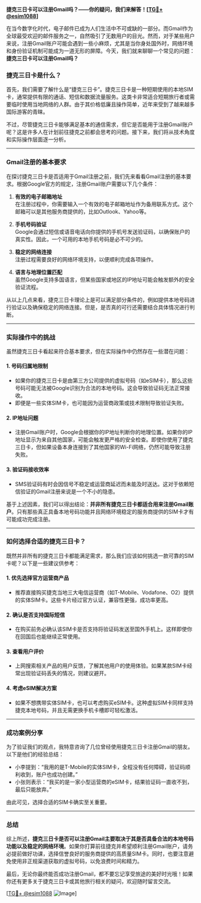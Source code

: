 **捷克三日卡可以注册Gmail吗？——你的疑问，我们来解答！[[TG💪+ @esim1088](https://t.me/s/esim1088)]**

在当今数字化时代，电子邮件已成为人们生活中不可或缺的一部分。而Gmail作为全球最受欢迎的邮件服务之一，自然吸引了无数用户的目光。然而，对于某些用户来说，注册Gmail账户可能会遇到一些小麻烦，尤其是当你身处国外时，网络环境和身份验证机制可能成为一道无形的屏障。今天，我们就来聊聊一个常见的问题：**捷克三日卡可以注册Gmail吗？**

### 捷克三日卡是什么？

首先，我们需要了解什么是“捷克三日卡”。捷克三日卡是一种短期使用的本地SIM卡，通常提供有限的通话、短信和数据流量服务。这类卡非常适合短期旅行者或需要临时使用当地网络的人群。由于其价格低廉且操作简单，近年来受到了越来越多国际游客的青睐。

不过，尽管捷克三日卡能够满足基本的通信需求，但它是否能用于注册Gmail账户呢？这是许多人在计划前往捷克之前都会思考的问题。接下来，我们将从技术角度和实际操作层面逐一分析。

---

### Gmail注册的基本要求

在探讨捷克三日卡是否适用于Gmail注册之前，我们先来看看Gmail注册的基本要求。根据Google官方的规定，注册Gmail账户需要以下几个条件：

1. **有效的电子邮箱地址**  
   在注册过程中，你需要输入一个有效的电子邮箱地址作为备用联系方式。这个邮箱可以是其他服务商提供的，比如Outlook、Yahoo等。

2. **手机号码验证**  
   Google会通过短信或语音电话向你提供的手机号发送验证码，以确保账户的真实性。因此，一个可用的本地手机号码是必不可少的。

3. **稳定的网络连接**  
   注册过程需要良好的网络环境支持，以便顺利完成各项操作。

4. **语言与地理位置匹配**  
   虽然Google支持多国语言，但某些国家或地区的IP地址可能会触发额外的安全验证流程。

从以上几点来看，捷克三日卡理论上是可以满足部分条件的，例如提供本地号码进行验证以及确保稳定的网络连接。但是，是否真的可行还需要结合具体情况进行判断。

---

### 实际操作中的挑战

虽然捷克三日卡看起来符合基本要求，但在实际操作中仍然存在一些潜在问题：

#### 1. **号码归属地限制**
   - 如果你的捷克三日卡是由第三方公司提供的虚拟号码（如eSIM卡），那么这些号码可能无法被Google识别为合法的本地号码。这会导致验证码无法正常接收。
   - 即便是一些实体SIM卡，也可能因为运营商政策或技术限制导致验证失败。

#### 2. **IP地址问题**
   - 注册Gmail账户时，Google会根据你的IP地址判断你的地理位置。如果你的IP地址显示为来自其他国家，可能会触发更严格的安全检查。即使你使用了捷克三日卡，但如果设备本身连接到了其他国家的Wi-Fi网络，仍然可能导致注册失败。

#### 3. **验证码接收效率**
   - SMS验证码有时会因信号不稳定或运营商延迟而未能及时送达。这对于依赖短信验证的Gmail注册来说是一个不小的隐患。

基于上述因素，我们可以得出结论：**并非所有捷克三日卡都适合用来注册Gmail账户**。只有那些真正具备本地号码功能并且网络环境稳定的服务商提供的SIM卡才有可能成功完成注册。

---

### 如何选择合适的捷克三日卡？

既然并非所有的捷克三日卡都能满足需求，那么我们应该如何挑选一款可靠的SIM卡呢？以下是一些建议供参考：

#### 1. 优先选择官方运营商产品
   - 推荐直接购买捷克当地三大电信运营商（如T-Mobile、Vodafone、O2）提供的实体SIM卡。这些卡片经过官方认证，兼容性更强，成功率更高。

#### 2. 确认是否支持国际短信
   - 在购买前务必确认该SIM卡是否支持将验证码发送至国外手机上。这样即使你在回国后也能继续正常使用。

#### 3. 查看用户评价
   - 上网搜索相关产品的用户反馈，了解其他用户的使用体验。如果某款SIM卡经常出现验证码丢失的情况，则建议避开。

#### 4. 考虑eSIM解决方案
   - 如果不想携带实体SIM卡，也可以考虑购买eSIM卡。这种虚拟SIM卡同样支持捷克本地号码，并且无需更换手机卡槽即可轻松激活。

---

### 成功案例分享

为了验证我们的观点，我特意咨询了几位曾经使用捷克三日卡注册Gmail的朋友。以下是他们的经验总结：

- 小李提到：“我用的是T-Mobile的实体SIM卡，全程没有任何障碍，验证码顺利收到，账户也成功创建。”  
- 小张则表示：“我买的是一家小型运营商的eSIM卡，结果验证码一直收不到，最后只能放弃。”

由此可见，选择合适的SIM卡确实至关重要。

---

### 总结

综上所述，**捷克三日卡是否可以注册Gmail主要取决于其是否具备合法的本地号码功能以及稳定的网络环境**。如果你打算前往捷克并希望顺利注册Gmail账户，请务必提前做好功课，选择信誉良好的服务商提供的高质量SIM卡。同时，也要注意避免使用非正规渠道获取的虚拟号码，以免浪费时间和精力。

最后，无论你最终能否成功注册Gmail，都不要忘记享受旅途的美好时光哦！如果你还有更多关于捷克三日卡或其他旅行相关的疑问，欢迎随时留言交流。

[[TG💪+ @esim1088](https://t.me/s/esim1088) ![Image](https://i.postimg.cc/4NQfJmqS/Snipaste-2025-05-13-00-14-12.png)]